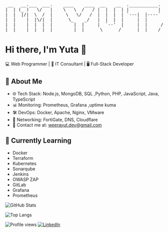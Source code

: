 <pre>
 __   __.___  ___.    ____    ____  __    __  .___________.    ___      
|  | (_ )   \/   |    \   \  /   / |  |  |  | |           |   /   \     
|  |  |/|  \  /  |     \   \/   /  |  |  |  | `---|  |----`  /  ^  \    
|  |    |  |\/|  |      \_    _/   |  |  |  |     |  |      /  /_\  \   
|  |    |  |  |  |        |  |     |  `--'  |     |  |     /  _____  \  
|__|    |__|  |__|        |__|      \______/      |__|    /__/     \__\                             
</pre>


# Hi there, I'm Yuta 👋

💻 Web Programmer | 🔧 IT Consultant | 🖥️ Full-Stack Developer  

## 🚀 About Me  
- 🌐 Tech Stack: Node.js, MongoDB, SQL ,Python, PHP, JavaScript, Java, TypeScript
- 📊 Monitoring: Prometheus, Grafana ,uptime kuma
- 🛠️ DevOps: Docker, Apache, Nginx, VMware  
- 📡 Networking: FortiGate, DNS, Cloudflare  
- 📩 Contact me at: weerayut.dev@gmail.com
  
## 📖 Currently Learning
- Docker   
- Terraform
- Kubernetes
- Sonarqube
- Jenkins
- OWASP ZAP
- GitLab
- Grafana
- Prometheus
  
![GitHub Stats](https://github-readme-stats.vercel.app/api?username=Yu-t-a&show_icons=true&theme=tokyonight)

![Top Langs](https://github-readme-stats.vercel.app/api/top-langs/?username=Yu-t-a&layout=compact&theme=tokyonight)

![Profile views](https://komarev.com/ghpvc/?username=Yu-t-a)
[![LinkedIn](https://img.shields.io/badge/LinkedIn-blue?logo=linkedin)](https://www.linkedin.com/in/yuta-dev/)


<!---
Yu-t-a/Yu-t-a is a ✨ special ✨ repository because its `README.md` (this file) appears on your GitHub profile.
You can click the Preview link to take a look at your changes.
--->
